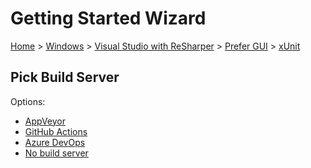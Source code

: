 # Getting Started Wizard

[Home](/docs/wiz/readme.md) > [Windows](Windows.md) > [Visual Studio with ReSharper](Windows_VisualStudioWithReSharper.md) > [Prefer GUI](Windows_VisualStudioWithReSharper_Gui.md) > [xUnit](Windows_VisualStudioWithReSharper_Gui_xUnit.md)

## Pick Build Server

Options:
 * [AppVeyor](Windows_VisualStudioWithReSharper_Gui_xUnit_AppVeyor.md)
 * [GitHub Actions](Windows_VisualStudioWithReSharper_Gui_xUnit_GitHubActions.md)
 * [Azure DevOps](Windows_VisualStudioWithReSharper_Gui_xUnit_AzureDevOps.md)
 * [No build server](Windows_VisualStudioWithReSharper_Gui_xUnit_None.md)
